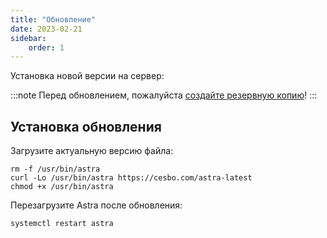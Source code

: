 ```yaml
---
title: "Обновление"
date: 2023-02-21
sidebar:
    order: 1
---
```


Установка новой версии на сервер:

:::note
Перед обновлением, пожалуйста [создайте резервную копию](https://help.cesbo.com/astra/admin-guide/administration/backup)!
:::

## Установка обновления[](https://help.cesbo.com/astra/admin-guide/administration/update#install-update)

Загрузите актуальную версию файла:

```
rm -f /usr/bin/astra
curl -Lo /usr/bin/astra https://cesbo.com/astra-latest
chmod +x /usr/bin/astra
```

Перезагрузите Astra после обновления:

```
systemctl restart astra
```
